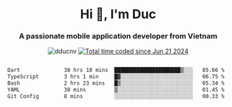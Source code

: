 <h1 align="center">
  Hi 👋, I'm  Duc</h1>
<h3 align="center">A passionate mobile application developer from Vietnam</h3>  
  
<p align="center"> <img src="https://komarev.com/ghpvc/?username=dducnv&label=Profile%20views&color=0e75b6&style=flat" alt="dducnv" /> 
<a href="https://wakatime.com/@4d2a2cd9-1bcb-4dd1-84a4-dce128a35137"><img src="https://wakatime.com/badge/user/4d2a2cd9-1bcb-4dd1-84a4-dce128a35137.svg" alt="Total time coded since Jun 21 2024" /></a>
</p>  

<div style="width: 100vw; overflow-x: auto; flex:center">
  <!--START_SECTION:waka-->

```txt
Dart              38 hrs 18 mins  █████████████████████▒░░░   85.66 %
TypeScript        3 hrs 1 min     █▓░░░░░░░░░░░░░░░░░░░░░░░   06.75 %
Bash              2 hrs 23 mins   █▒░░░░░░░░░░░░░░░░░░░░░░░   05.34 %
YAML              38 mins         ▒░░░░░░░░░░░░░░░░░░░░░░░░   01.45 %
Git Config        8 mins          ░░░░░░░░░░░░░░░░░░░░░░░░░   00.33 %
```

<!--END_SECTION:waka-->
</div>




  
